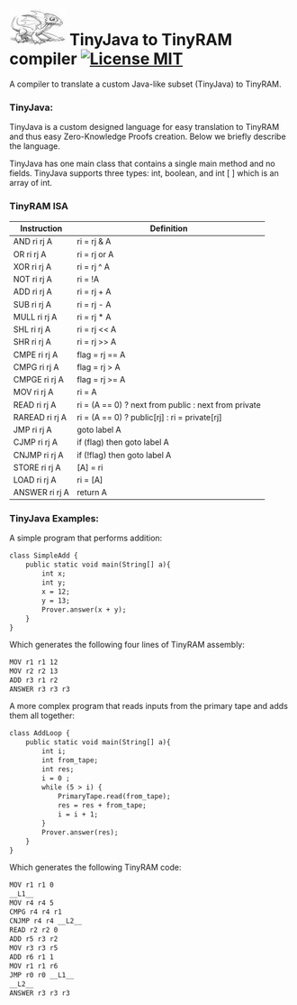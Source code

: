 # ![alt text][logo] TinyJava to TinyRAM compiler [![License MIT][badge-license]](LICENSE) 

A compiler to translate a custom Java-like subset (TinyJava) to TinyRAM. 

### TinyJava:
TinyJava is a custom designed language for easy translation to TinyRAM and thus easy Zero-Knowledge Proofs creation.
Below we briefly describe the language.

TinyJava has one main class that contains a single main method and no fields. 
TinyJava supports three types: int, boolean, and int [ ] which is an array of int.


### TinyRAM ISA

| Instruction    | Definition                                           |
|----------------|------------------------------------------------------|
| AND ri rj A    | ri = rj & A                                          |
| OR ri rj A     | ri = rj or A                                         |
| XOR ri rj A    | ri = rj ^ A                                          |
| NOT ri rj A    | ri = !A                                              |
| ADD ri rj A    | ri = rj + A                                          |
| SUB ri rj A    | ri = rj - A                                          |
| MULL ri rj A   | ri = rj * A                                          |
| SHL ri rj A    | ri = rj << A                                         |
| SHR ri rj A    | ri = rj >> A                                         |
| CMPE ri rj A   | flag = rj == A                                       |
| CMPG ri rj A   | flag = rj > A                                        |
| CMPGE ri rj A  | flag = rj >= A                                       |
| MOV ri rj A    | ri = A                                               |
| READ ri rj A   | ri = (A == 0) ? next from public : next from private |
| RAREAD ri rj A | ri = (A == 0) ? public[rj] : ri = private[rj]        |
| JMP ri rj A    | goto label A                                         |
| CJMP ri rj A   | if (flag) then goto label A                          |
| CNJMP ri rj A  | if (!flag) then goto label A                         |
| STORE ri rj A  | [A] = ri                                             |
| LOAD ri rj A   | ri = [A]                                             |
| ANSWER ri rj A | return A                                             |


### TinyJava Examples:

A simple program that performs addition:
```
class SimpleAdd {
	public static void main(String[] a){
		int x;
		int y;
		x = 12;
		y = 13;
		Prover.answer(x + y);
	}
}
```

Which generates the following four lines of TinyRAM assembly:
```
MOV r1 r1 12
MOV r2 r2 13
ADD r3 r1 r2
ANSWER r3 r3 r3
```

A more complex program that reads inputs from the primary tape and adds them all together:
```
class AddLoop {
	public static void main(String[] a){
		int i;
		int from_tape;
		int res;
		i = 0 ;
		while (5 > i) {
			PrimaryTape.read(from_tape);
			res = res + from_tape;
			i = i + 1;
		}
		Prover.answer(res);
	}
}
```

Which generates the following TinyRAM code:
```
MOV r1 r1 0
__L1__
MOV r4 r4 5
CMPG r4 r4 r1
CNJMP r4 r4 __L2__
READ r2 r2 0
ADD r5 r3 r2
MOV r3 r3 r5
ADD r6 r1 1
MOV r1 r1 r6
JMP r0 r0 __L1__
__L2__
ANSWER r3 r3 r3
```


[logo]: ./logo.jpg

[badge-license]: https://img.shields.io/badge/license-MIT-green.svg?style=flat-square

